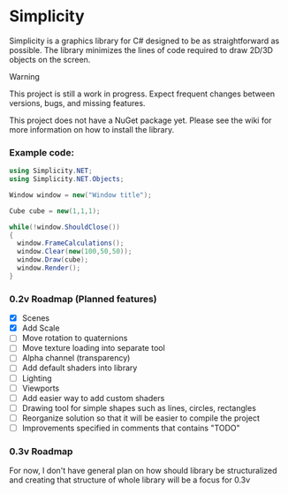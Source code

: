 # Simplicity

Simplicity is a graphics library for C# designed to be as straightforward as possible.
The library minimizes the lines of code required to draw 2D/3D objects on the screen.

> [!WARNING]
> This project is still a work in progress. Expect frequent changes between versions, bugs, and missing features.

This project does not have a NuGet package yet. Please see the wiki for more information on how to install the library.

### Example code:

```cs
using Simplicity.NET;
using Simplicity.NET.Objects;

Window window = new("Window title");

Cube cube = new(1,1,1);

while(!window.ShouldClose())
{
  window.FrameCalculations();
  window.Clear(new(100,50,50));
  window.Draw(cube);
  window.Render();
}
```

### 0.2v Roadmap (Planned features)
- [x] Scenes 
- [x] Add Scale
- [ ] Move rotation to quaternions
- [ ] Move texture loading into separate tool
- [ ] Alpha channel (transparency)
- [ ] Add default shaders into library
- [ ] Lighting
- [ ] Viewports
- [ ] Add easier way to add custom shaders
- [ ] Drawing tool for simple shapes such as lines, circles, rectangles
- [ ] Reorganize solution so that it will be easier to compile the project
- [ ] Improvements specified in comments that contains "TODO"

### 0.3v Roadmap

For now, I don't have general plan on how should library be structuralized and creating that structure of whole library will be a focus for 0.3v
